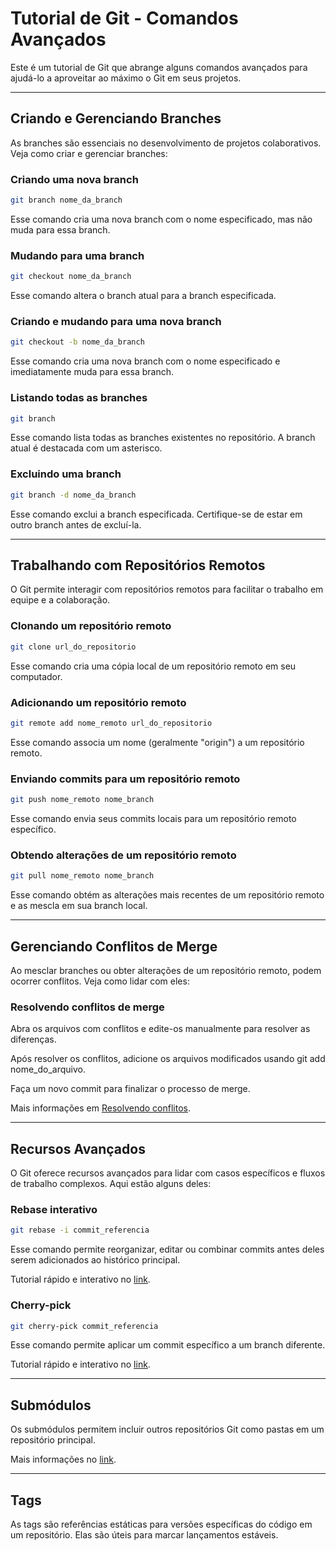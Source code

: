# Tutorial de Git - Comandos Avançados

Este é um tutorial de Git que abrange alguns comandos avançados para ajudá-lo a aproveitar ao máximo o Git em seus projetos.

---
## Criando e Gerenciando Branches

As branches são essenciais no desenvolvimento de projetos colaborativos. Veja como criar e gerenciar branches:

### Criando uma nova branch

```bash
git branch nome_da_branch
```

Esse comando cria uma nova branch com o nome especificado, mas não muda para essa branch.

### Mudando para uma branch

```bash
git checkout nome_da_branch
```

Esse comando altera o branch atual para a branch especificada.

### Criando e mudando para uma nova branch

```bash
git checkout -b nome_da_branch
```

Esse comando cria uma nova branch com o nome especificado e imediatamente muda para essa branch.

### Listando todas as branches

```bash
git branch
```

Esse comando lista todas as branches existentes no repositório. A branch atual é destacada com um asterisco.


### Excluindo uma branch

```bash
git branch -d nome_da_branch
```

Esse comando exclui a branch especificada. Certifique-se de estar em outro branch antes de excluí-la.

---
## Trabalhando com Repositórios Remotos

O Git permite interagir com repositórios remotos para facilitar o trabalho em equipe e a colaboração.

### Clonando um repositório remoto

```bash
git clone url_do_repositorio
```

Esse comando cria uma cópia local de um repositório remoto em seu computador.

### Adicionando um repositório remoto

```bash
git remote add nome_remoto url_do_repositorio
```

Esse comando associa um nome (geralmente "origin") a um repositório remoto.

### Enviando commits para um repositório remoto

```bash
git push nome_remoto nome_branch
```

Esse comando envia seus commits locais para um repositório remoto específico.

### Obtendo alterações de um repositório remoto

```bash
git pull nome_remoto nome_branch
```

Esse comando obtém as alterações mais recentes de um repositório remoto e as mescla em sua branch local.

---
## Gerenciando Conflitos de Merge

Ao mesclar branches ou obter alterações de um repositório remoto, podem ocorrer conflitos. Veja como lidar com eles:

### Resolvendo conflitos de merge

Abra os arquivos com conflitos e edite-os manualmente para resolver as diferenças.

Após resolver os conflitos, adicione os arquivos modificados usando git add nome_do_arquivo.

Faça um novo commit para finalizar o processo de merge.

Mais informações em [Resolvendo conflitos](./resolvendo-conflitos.md).

---
## Recursos Avançados
O Git oferece recursos avançados para lidar com casos específicos e fluxos de trabalho complexos. Aqui estão alguns deles:

### Rebase interativo

```bash
git rebase -i commit_referencia
```

Esse comando permite reorganizar, editar ou combinar commits antes deles serem adicionados ao histórico principal.

Tutorial rápido e interativo no [link](https://www.youtube.com/watch?v=kMvLn8WcAII&ab_channel=Ihatetomatoes).

### Cherry-pick

```bash
git cherry-pick commit_referencia
```

Esse comando permite aplicar um commit específico a um branch diferente. 

Tutorial rápido e interativo no [link](https://www.youtube.com/watch?v=wIY824wWpu4&ab_channel=Ihatetomatoes).

---
## Submódulos

Os submódulos permitem incluir outros repositórios Git como pastas em um repositório principal.

Mais informações no [link](https://www.atlassian.com/br/git/tutorials/git-submodule).

---
## Tags

As tags são referências estáticas para versões específicas do código em um repositório. Elas são úteis para marcar lançamentos estáveis.